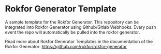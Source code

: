 # Rokfor Generator Template
A sample template for the Rokfor Generator. This repository can be integrated into Rokfor Generator using Github/Gitlab Webhooks. Every push event the repo will automatically be pulled into the rokfor generator.

Read more about Rokfor Generator Templates in the documentation of the Rokfor Generator: https://github.com/rokfor/rokfor-generator

